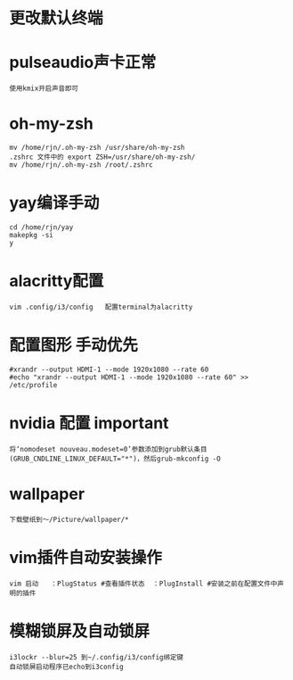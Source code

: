 # 更改默认终端

# pulseaudio声卡正常
    使用kmix开启声音即可

# oh-my-zsh
    mv /home/rjn/.oh-my-zsh /usr/share/oh-my-zsh
    .zshrc 文件中的 export ZSH=/usr/share/oh-my-zsh/
    mv /home/rjn/.oh-my-zsh /root/.zshrc

# yay编译手动
    cd /home/rjn/yay
    makepkg -si
    y

# alacritty配置
    vim .config/i3/config   配置terminal为alacritty

# 配置图形   手动优先
    #xrandr --output HDMI-1 --mode 1920x1080 --rate 60
    #echo "xrandr --output HDMI-1 --mode 1920x1080 --rate 60" >> /etc/profile

# nvidia 配置 important
    将‘nomodeset nouveau.modeset=0’参数添加到grub默认条目(GRUB_CNDLINE_LINUX_DEFAULT="*")，然后grub-mkconfig -O
    
# wallpaper
    下载壁纸到～/Picture/wallpaper/*

# vim插件自动安装操作
    vim 启动   ：PlugStatus #查看插件状态  ：PlugInstall #安装之前在配置文件中声明的插件

# 模糊锁屏及自动锁屏
    i3lockr --blur=25 到~/.config/i3/config绑定键
    自动锁屏启动程序已echo到i3config